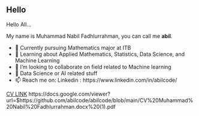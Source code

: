 ## Hello
Hello All... 
<p>My name is Muhammad Nabil Fadhlurrahman, you can call me <b>abil</b>.
  <ul>
<li>🔭 Currently pursuing Mathematics major at ITB </li>
<li>🌱 Learning about Applied Mathematics, Statistics, Data Science, and Machine Learning</li>
<li>👯 I’m looking to collaborate on field related to Machine learning</li>
<li>💬 Data Science or AI related stuff</li>
<li>📫 Reach me on: Linkedin : https://www.linkedin.com/in/abilcode/</li>
  </ul>
<a href="https://github.com/abilcode/abilcode/blob/main/CV%20Muhammad%20Nabil%20Fadhlurrahman.docx%20(1).pdf">CV LINK</a>
https://docs.google.com/viewer?url=$https://github.com/abilcode/abilcode/blob/main/CV%20Muhammad%20Nabil%20Fadhlurrahman.docx%20(1).pdf
